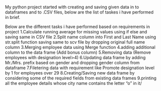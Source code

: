 My python project started with creating and saving given data in to dataframes and to .CSV files, below are the list of taskes i have performed in brief.

Below are the different tasks i have performed based on requirements in project 
1.Calculate running average for missing values using if else and saving same in CSV file
2.Split name column into First and Last Name using str.split function saving same to scv file by dropping original full name column
3.Merging employee data using Merge function
4.adding additional column to the data frame (Add bonus column)
5.Removing data (Remove employees with designation level>4)
6.Updating data frame by adding Mr./Mrs. prefix based on gender and dropping gender column from dataframe
7.Filetering data with requirement like Promote designation level by 1 for employees over 29
8.Creating/Saving new data frame by considering some of the required fields from existing data frames 
9.printing all the employee details whose city name contains the letter “o” in it/

